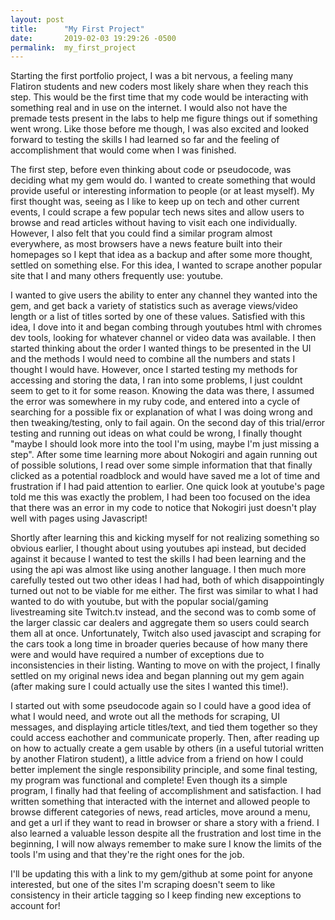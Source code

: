 ```yaml
---
layout: post
title:      "My First Project"
date:       2019-02-03 19:29:26 -0500
permalink:  my_first_project
---
```




Starting the first portfolio project, I was a bit nervous, a feeling many Flatiron students and new coders most likely share when they reach this step. This would be the first time that my code would be interacting with something real and in use on the internet. I would also not have the premade tests present in the labs to help me figure things out if something went wrong. Like those before me though, I was also excited and looked forward to testing the skills I had learned so far and the feeling of accomplishment that would come when I was finished. 

The first step, before even thinking about code or pseudocode, was deciding what my gem would do. I wanted to create something that would provide useful or interesting information to people (or at least myself). My first thought was, seeing as I like to keep up on tech and other current events, I could scrape a few popular tech news sites and allow users to browse and read articles without having to visit each one individually. However, I also felt that you could find a similar program almost everywhere, as most browsers have a news feature built into their homepages so I kept that idea as a backup and after some more thought, settled on something else. For this idea, I wanted to scrape another popular site that I and many others frequently use: youtube. 

I wanted to give users the ability to enter any channel they wanted into the gem, and get back a variety of statistics such as average views/video length or a list of titles sorted by one of these values. Satisfied with this idea, I dove into it and began combing through youtubes html with chromes dev tools, looking for whatever channel or video data was available. I then started thinking about the order I wanted things to be presented in the UI and the methods I would need to combine all the numbers and stats I thought I would have. However, once I started testing my methods for accessing and storing the data, I ran into some problems, I just couldnt seem to get to it for some reason. Knowing the data was there, I assumed the error was somewhere in my ruby code, and entered into a cycle of searching for a possible fix or explanation of what I was doing wrong and then tweaking/testing, only to fail again. On the second day of this trial/error testing and running out ideas on what could be wrong, I finally thought "maybe I should look more into the tool I'm using, maybe I'm just missing a step". After some time learning more about Nokogiri and again running out of possible solutions, I read over some simple information that that finally clicked as a potential roadblock and would have saved me a lot of time and frustration if I had paid attention to earlier. One quick look at youtube's page told me this was exactly the problem, I had been too focused on the idea that there was an error in my code to notice that Nokogiri just doesn't play well with pages using Javascript! 

Shortly after learning this and kicking myself for not realizing something so obvious earlier, I thought about using youtubes api instead, but decided against it because I wanted to test the skills I had been learning and the using the api was almost like using another language. I then much more carefully tested out two other ideas I had had, both of which disappointingly turned out not to be viable for me either. The first was similar to what I had wanted to do with youtube, but with the popular social/gaming livestreaming site Twitch.tv instead, and the second was to comb some of the larger classic car dealers and aggregate them so users could search them all at once. Unfortunately, Twitch also used javascipt and scraping for the cars took a long time in broader queries because of how many there were and would have required a number of exceptions due to inconsistencies in their listing. Wanting to move on with the project, I finally settled on my original news idea and began planning out my gem again (after making sure I could actually use the sites I wanted this time!). 

I started out with some pseudocode again so I could have a good idea of what I would need, and wrote out all the methods for scraping, UI messages, and displaying article titles/text, and tied them together so they could access eachother and communicate properly. Then, after reading up on how to actually create a gem usable by others (in a useful tutorial written by another Flatiron student), a little advice from a friend on how I could better implement the single responsibility principle, and some final testing, my program was functional and complete! Even though its a simple program, I finally had that feeling of accomplishment and satisfaction. I had written something that interacted with the internet and allowed people to browse different categories of news, read articles, move around a menu, and get a url if they want to read in browser or share a story with a friend. I also learned a valuable lesson despite all the frustration and lost time in the beginning, I will now always remember to make sure I know the limits of the tools I'm using and that they're the right ones for the job. 


I'll be updating this with a link to my gem/github at some point for anyone interested, but one of the sites I'm scraping doesn't seem to like consistency in their article tagging so I keep finding new exceptions to account for!

